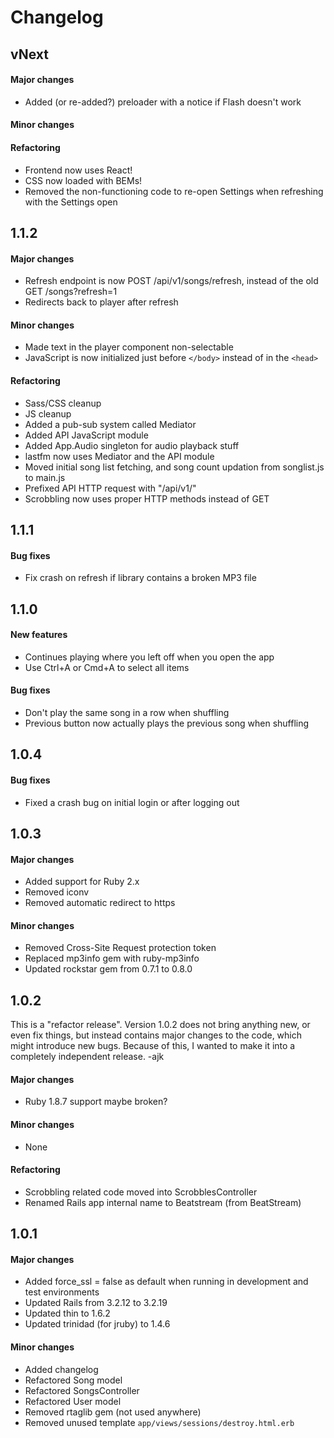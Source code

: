 Changelog
=========

## vNext

#### Major changes

- Added (or re-added?) preloader with a notice if Flash doesn't work

#### Minor changes

#### Refactoring

- Frontend now uses React!
- CSS now loaded with BEMs!
- Removed the non-functioning code to re-open Settings when refreshing with the Settings open


## 1.1.2

#### Major changes

- Refresh endpoint is now POST /api/v1/songs/refresh, instead of the old GET /songs?refresh=1
- Redirects back to player after refresh

#### Minor changes

- Made text in the player component non-selectable
- JavaScript is now initialized just before `</body>` instead of in the `<head>`

#### Refactoring

- Sass/CSS cleanup
- JS cleanup
- Added a pub-sub system called Mediator
- Added API JavaScript module
- Added App.Audio singleton for audio playback stuff
- lastfm now uses Mediator and the API module
- Moved initial song list fetching, and song count updation from songlist.js to main.js
- Prefixed API HTTP request with "/api/v1/"
- Scrobbling now uses proper HTTP methods instead of GET


## 1.1.1

#### Bug fixes

- Fix crash on refresh if library contains a broken MP3 file


## 1.1.0

#### New features

- Continues playing where you left off when you open the app
- Use Ctrl+A or Cmd+A to select all items

#### Bug fixes

- Don't play the same song in a row when shuffling
- Previous button now actually plays the previous song when shuffling


## 1.0.4

#### Bug fixes

- Fixed a crash bug on initial login or after logging out


## 1.0.3

#### Major changes

- Added support for Ruby 2.x
- Removed iconv
- Removed automatic redirect to https

#### Minor changes

- Removed Cross-Site Request protection token
- Replaced mp3info gem with ruby-mp3info
- Updated rockstar gem from 0.7.1 to 0.8.0


## 1.0.2

This is a "refactor release". Version 1.0.2 does not bring anything new, or even
fix things, but instead contains major changes to the code, which might
introduce new bugs. Because of this, I wanted to make it into a completely
independent release. -ajk

#### Major changes

- Ruby 1.8.7 support maybe broken?

#### Minor changes

- None

#### Refactoring

- Scrobbling related code moved into ScrobblesController
- Renamed Rails app internal name to Beatstream (from BeatStream)


## 1.0.1

#### Major changes

- Added force_ssl = false as default when running in development and test environments
- Updated Rails from 3.2.12 to 3.2.19
- Updated thin to 1.6.2
- Updated trinidad (for jruby) to 1.4.6

#### Minor changes

- Added changelog
- Refactored Song model
- Refactored SongsController
- Refactored User model
- Removed rtaglib gem (not used anywhere)
- Removed unused template `app/views/sessions/destroy.html.erb`
